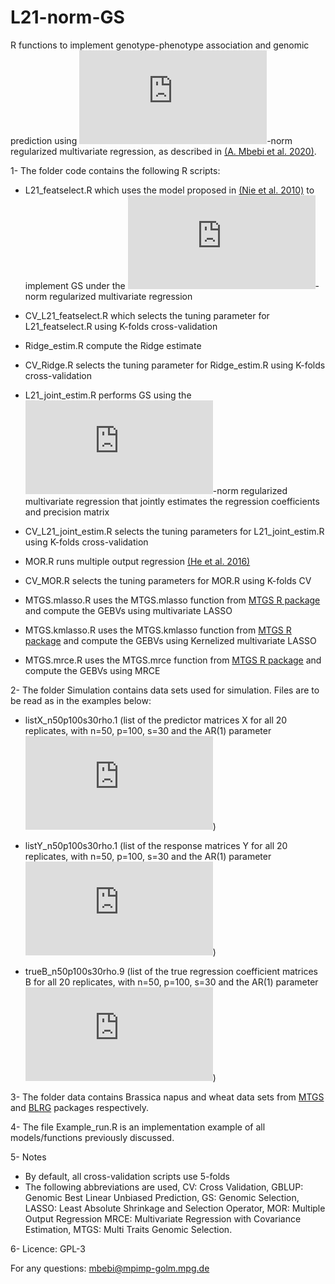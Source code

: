# L21-norm-GS

R functions to implement genotype-phenotype association and genomic prediction using ![equation](https://latex.codecogs.com/gif.latex?%5Ctext%7BL%7D_%7B21%7D)-norm regularized multivariate regression, as described in [(A. Mbebi et al. 2020)]().

1- The folder code contains the following R scripts:

* L21_featselect.R which uses the model proposed in [(Nie et al. 2010)](http://papers.nips.cc/paper/3988-efficient-and-robust-feature-selection-via-joint-l21-norms-minimization) to implement GS under the ![equation](https://latex.codecogs.com/gif.latex?%5Ctext%7BL%7D_%7B21%7D)-norm regularized multivariate regression 

* CV_L21_featselect.R which selects the tuning parameter for L21_featselect.R using K-folds cross-validation

* Ridge_estim.R compute the Ridge estimate

* CV_Ridge.R selects the tuning parameter for Ridge_estim.R using K-folds cross-validation

* L21_joint_estim.R performs GS using the ![equation](https://latex.codecogs.com/gif.latex?%5Ctext%7BL%7D_%7B21%7D)-norm regularized multivariate regression that jointly estimates the regression coefficients and precision matrix

* CV_L21_joint_estim.R selects the tuning parameters for L21_joint_estim.R using K-folds cross-validation

* MOR.R runs multiple output regression [(He et al. 2016)](https://academic.oup.com/bioinformatics/article/32/12/i37/2288681)

* CV_MOR.R selects the tuning parameters for MOR.R using K-folds CV

* MTGS.mlasso.R uses the MTGS.mlasso function from [MTGS R package](https://CRAN.R-project.org/package=MTGS) and compute the GEBVs using multivariate LASSO 

* MTGS.kmlasso.R uses the MTGS.kmlasso function from [MTGS R package](https://CRAN.R-project.org/package=MTGS) and compute the GEBVs using Kernelized multivariate LASSO

* MTGS.mrce.R uses the MTGS.mrce function from [MTGS R package](https://CRAN.R-project.org/package=MTGS) and compute the GEBVs using MRCE


2- The folder Simulation contains data sets used for simulation. Files are to be read as in the examples below:

* listX_n50p100s30rho.1 (list of the predictor matrices X for all 20 replicates, with n=50, p=100, s=30 and the AR(1) parameter ![equation](https://latex.codecogs.com/gif.latex?%5Crho%3D1))

* listY_n50p100s30rho.1  (list of the response matrices Y for all 20 replicates, with n=50, p=100, s=30 and the AR(1) parameter ![equation](https://latex.codecogs.com/gif.latex?%5Crho%3D1))

* trueB_n50p100s30rho.9 (list of the true regression coefficient matrices B for all 20 replicates, with n=50, p=100, s=30 and the AR(1) parameter ![equation](https://latex.codecogs.com/gif.latex?%5Crho%3D1))

3- The folder data contains Brassica napus and wheat data sets from [MTGS](https://CRAN.R-project.org/package=MTGS) and [BLRG](https://CRAN.R-project.org/package=BGLR ) packages respectively.

4- The file Example_run.R is an implementation example of all models/functions previously discussed. 

5- Notes
* By default, all cross-validation scripts use 5-folds
* The following abbreviations are used, CV: Cross Validation, GBLUP: Genomic Best Linear Unbiased Prediction, GS: Genomic Selection, LASSO: Least Absolute Shrinkage and Selection Operator, MOR: Multiple Output Regression
MRCE: Multivariate Regression with Covariance Estimation, MTGS: Multi Traits Genomic Selection.

6- Licence: GPL-3

For any questions: [mbebi@mpimp-golm.mpg.de](mbebi@mpimp-golm.mpg.de) 
